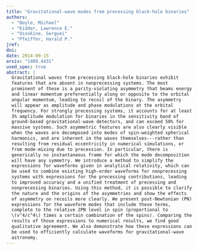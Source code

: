 ```yaml
---
title: "Gravitational-wave modes from precessing black-hole binaries"
authors:
  - "Boyle, Michael"
  - "Kidder, Lawrence E."
  - "Ossokine, Serguei"
  - "Pfeiffer, Harald P."
jref:
doi:
date: 2014-09-15
arxiv: "1409.4431"
used_spec: true
abstract: |
  Gravitational waves from precessing black-hole binaries exhibit
  features that are absent in nonprecessing systems. The most
  prominent of these is a parity-violating asymmetry that beams energy
  and linear momentum preferentially along or opposite to the orbital
  angular momentum, leading to recoil of the binary. The asymmetry
  will appear as amplitude and phase modulations at the orbital
  frequency. For strongly precessing systems, it accounts for at least
  3% amplitude modulation for binaries in the sensitivity band of
  ground-based gravitational-wave detectors, and can exceed 50% for
  massive systems. Such asymmetric features are also clearly visible
  when the waves are decomposed into modes of spin-weighted spherical
  harmonics, and are inherent in the waves themselves---rather than
  resulting from residual eccentricity in numerical simulations, or
  from mode-mixing due to precession. In particular, there is
  generically no instantaneous frame for which the mode decomposition
  will have any symmetry. We introduce a method to simplify the
  expressions for waveforms given in analytical relativity, which can
  be used to combine existing high-order waveforms for nonprecessing
  systems with expressions for the precessing contributions, leading
  to improved accuracy and a unified treatment of precessing and
  nonprecessing binaries. Using this method, it is possible to clarify
  the nature and the origins of the asymmetries and show the effects
  of asymmetry on recoils more clearly. We present post-Newtonian (PN)
  expressions for the waveform modes that include these terms,
  complete to the relative 2PN level in spin (proportional to
  \(v^4/c^4\) times a certain combination of the spins). Comparing the
  results of those expressions to numerical results, we find good
  qualitative agreement. We also demonstrate how these expressions can
  be used to efficiently calculate waveforms for gravitational-wave
  astronomy.
---
```

